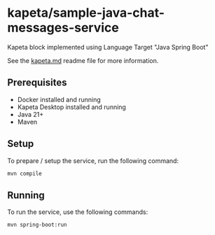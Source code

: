 # kapeta/sample-java-chat-messages-service

Kapeta block implemented using Language Target "Java Spring Boot"

See the [kapeta.md](kapeta.md) readme file for more information.

## Prerequisites

- Docker installed and running
- Kapeta Desktop installed and running
- Java 21+
- Maven

## Setup

To prepare / setup the service, run the following command:

```bash
mvn compile
```

## Running

To run the service, use the following commands:

```bash
mvn spring-boot:run
```
